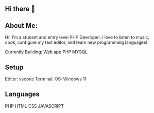 ## Hi there 👋

## About Me:
Hi! I'm a student and entry level PHP Developer. I love to listen to music, cook, configure my text editor, and learn new programming languages!

Currently Building: Web app PHP MYSQL

## Setup
Editor: vscode
Terminal: 
OS: Windows 11

## Languages
PHP
HTML
CSS
JAVASCRIPT


<!--
**dus-g/dus-g** is a ✨ _special_ ✨ repository because its `README.md` (this file) appears on your GitHub profile.

Here are some ideas to get you started:

- 🔭 I’m currently working on ...
- 🌱 I’m currently learning ...
- 👯 I’m looking to collaborate on ...
- 🤔 I’m looking for help with ...
- 💬 Ask me about ...
- 📫 How to reach me: ...
- 😄 Pronouns: ...
- ⚡ Fun fact: ...
-->
